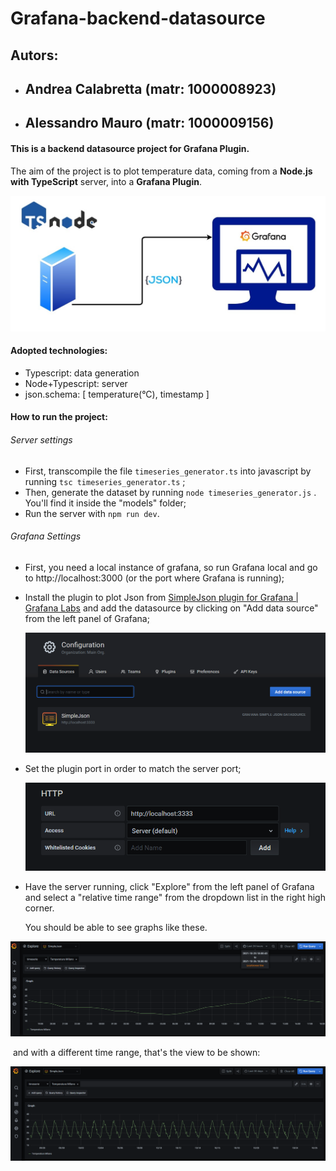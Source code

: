 # Grafana-backend-datasource

## Autors: 

- ## 	Andrea Calabretta (matr: 1000008923)

- ## 	Alessandro Mauro (matr: 1000009156) 


#### This is a backend datasource project for Grafana Plugin.

The aim of the project is to plot temperature data, coming from a **Node.js with TypeScript** server, into a **Grafana Plugin**.

![img](https://github.com/andrea-calabretta/Grafana-backend-datasource/blob/main/img/diagram.jpg)

#### Adopted technologies:

- Typescript: data generation 
- Node+Typescript: server
- json.schema: [ temperature(°C), timestamp ] 



#### How to run the project:

###### Server settings

- First, transcompile the file `timeseries_generator.ts` into javascript by running `tsc timeseries_generator.ts` ;
- Then, generate the dataset by running `node timeseries_generator.js` . You'll find it inside the "models" folder;
- Run the server with `npm run dev`.

###### Grafana Settings

- First, you need a local instance of grafana, so run Grafana local and go to http://localhost:3000 (or the port where Grafana is running);

- Install the plugin to plot Json from [SimpleJson plugin for Grafana | Grafana Labs](https://grafana.com/grafana/plugins/grafana-simple-json-datasource/) and add the datasource by clicking on "Add data source" from the left panel of Grafana;

  ![img](https://github.com/andrea-calabretta/Grafana-backend-datasource/blob/main/img/image-20211026175132848.png)

- Set the plugin port in order to match the server port;

  ![img](https://github.com/andrea-calabretta/Grafana-backend-datasource/blob/main/img/image-20211026175650280.png)

- Have the server running, click "Explore" from the left panel of Grafana and select a "relative time range" from the dropdown list in the right high corner.

  You should be able to see graphs like these.

![img](https://github.com/andrea-calabretta/Grafana-backend-datasource/blob/main/img/image-20211026180206299.png)

​		and with a different time range, that's the view to be shown:

![img](https://github.com/andrea-calabretta/Grafana-backend-datasource/blob/main/img/image-20211026180337867.png)

